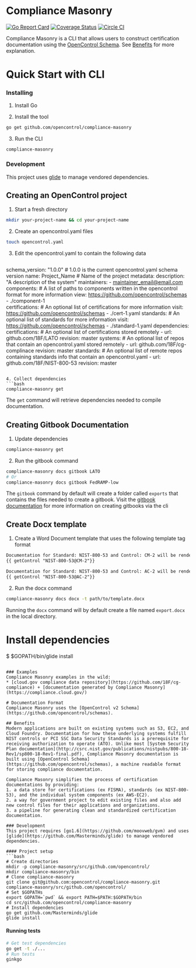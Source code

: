 # Compliance Masonry
[![Go Report Card](https://goreportcard.com/badge/github.com/opencontrol/compliance-masonry)](https://goreportcard.com/report/github.com/opencontrol/compliance-masonry)
[![Coverage Status](https://coveralls.io/repos/github/opencontrol/compliance-masonry/badge.svg?branch=master)](https://coveralls.io/github/opencontrol/compliance-masonry?branch=master)
[![Circle CI](https://circleci.com/gh/opencontrol/compliance-masonry/tree/master.svg?style=svg)](https://circleci.com/gh/opencontrol/compliance-masonry/tree/master)

Compliance Masonry is a CLI that allows users to construct certification documentation using the [OpenControl Schema](https://github.com/opencontrol/schemas). See [Benefits](#benefits) for more explanation.

# Quick Start with CLI

### Installing
1. Install Go

2. Install the tool
```bash
go get github.com/opencontrol/compliance-masonry
```
3. Run the CLI
```
compliance-masonry
```

### Development
This project uses [glide](https://github.com/Masterminds/glide) to manage vendored dependencies.

## Creating an OpenControl project
1. Start a fresh directory
  ```bash
  mkdir your-project-name && cd your-project-name
  ```
2. Create an opencontrol.yaml files
  ```bash
  touch opencontrol.yaml
  ```
3. Edit the opencontrol.yaml to contain the following data  
   ```yaml
  schema_version: "1.0.0" # 1.0.0 is the current opencontrol.yaml schema version
  name: Project_Name # Name of the project
  metadata:
    description: "A description of the system"
    maintainers:
      - maintainer_email@email.com
  components: # A list of paths to components written in the opencontrol format for more information view: https://github.com/opencontrol/schemas
    - ./component-1  
  certifications: # An optional list of certifications for more information visit: https://github.com/opencontrol/schemas
    - ./cert-1.yaml
  standards: # An optional list of standards for more information visit: https://github.com/opencontrol/schemas
    - ./standard-1.yaml
  dependencies:
    certifications: # An optional list of certifications stored remotely
      - url: github.com/18F/LATO
        revision: master
    systems:  # An optional list of repos that contain an opencontrol.yaml stored remotely
      - url: github.com/18F/cg-complinace
        revision: master
    standards:   # An optional list of remote repos containing standards info that contain an opencontrol.yaml
      - url: github.com/18F/NIST-800-53
        revision: master
  ```

4. Collect dependencies
  ```bash
  compliance-masonry get
  ```
  The `get` command will retrieve  dependencies needed to compile documentation.


## Creating Gitbook Documentation
1. Update dependencies
  ```bash
  compliance-masonry get
  ```
2. Run the gitbook command
  ```bash
  compliance-masonry docs gitbook LATO
  # Or
  compliance-masonry docs gitbook FedRAMP-low
  ```

The `gitbook` command by default will create a folder called `exports` that contains the files needed to create a gitbook. Visit the [gitbook documentation](https://github.com/GitbookIO/gitbook-cli) for more information on creating gitbooks via the cli

## Create Docx template
1. Create a Word Document template that uses the following template tag format  

  ```txt
  Documentation for Standard: NIST-800-53 and Control: CM-2 will be rendered below
  {{ getControl "NIST-800-53@CM-2"}}

  Documentation for Standard: NIST-800-53 and Control: AC-2 will be rendered below
  {{ getControl "NIST-800-53@AC-2"}}
  ```
2. Run the docx command
  ```bash
  compliance-masonry docs docx -t path/to/template.docx
  ```
  Running the `docx` command will by default create a file named `export.docx` in the local directory.

# Install dependencies
$ $GOPATH/bin/glide install
```

### Examples
Compliance Masonry examples in the wild:
* [cloud.gov compliance data repository](https://github.com/18F/cg-compliance) + [documentation generated by Compliance Masonry](https://compliance.cloud.gov/)

# Documentation Format
Compliance Masonry uses the [OpenControl v2 Schema](https://github.com/opencontrol/schemas).

## Benefits
Modern applications are built on existing systems such as S3, EC2, and Cloud Foundry. Documentation for how these underlying systems fulfill NIST controls or PCI SSC Data Security Standards is a prerequisite for receiving authorization to operate (ATO). Unlike most [System Security Plan documentation](http://csrc.nist.gov/publications/nistpubs/800-18-Rev1/sp800-18-Rev1-final.pdf), Compliance Masonry documentation is built using [OpenControl Schema](https://github.com/opencontrol/schemas), a machine readable format for storing compliance documentation.

Compliance Masonry simplifies the process of certification documentations by providing:
1. a data store for certifications (ex FISMA), standards (ex NIST-800-53), and the individual system components (ex AWS-EC2).
2. a way for government project to edit existing files and also add new control files for their applications and organizations.
3. a pipeline for generating clean and standardized certification documentation.

### Development
This project requires [go1.6](https://github.com/moovweb/gvm) and uses [glide](https://github.com/Masterminds/glide) to manage vendored dependencies.

#### Project setup
```bash
# Create directories
mkdir -p compliance-masonry/src/github.com/opencontrol/
mkdir compliance-masonry/bin
# Clone compliance-masonry
git clone git@github.com:opencontrol/compliance-masonry.git compliance-masonry/src/github.com/opencontrol/
# Set $GOPATHs
export GOPATH=`pwd` && export PATH=$PATH:$GOPATH/bin
cd src/github.com/opencontrol/compliance-masonry
# Install dependencies
go get github.com/Masterminds/glide
glide install
```

#### Running tests
```bash
# Get test dependencies
go get -t ./...
# Run tests
ginkgo
```
